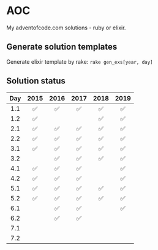# AOC

My adventofcode.com solutions - ruby or elixir.

## Generate solution templates

Generate elixir template by rake: `rake gen_exs[year, day]`

## Solution status
| Day | 2015 | 2016 | 2017 | 2018 | 2019 |
| :-: | :--: | :--: | :--: | :--: | :--: |
| 1.1 | ✅   | ✅   | ✅   | ✅  |  ✅    |
| 1.2 | ✅   |      |      | ✅  | ✅      |
| 2.1 |  ✅    |  ✅    |  ✅    |  ✅    | ✅      |
| 2.2 |  ✅    |  ✅    |  ✅    |  ✅    | ✅      |
| 3.1 |  ✅    |  ✅    |  ✅    |  ✅    |   ✅    |
| 3.2 |      |    ✅  |   ✅   |  ✅    |    ✅   |
| 4.1 |  ✅    |  ✅    |   ✅   |      |     ✅  |
| 4.2 |  ✅    |  ✅    |   ✅   |      |     ✅  |
| 5.1 |  ✅    |  ✅    |  ✅    |  ✅    | ✅      |
| 5.2 |  ✅    |  ✅    |  ✅    |  ✅    | ✅      |
| 6.1 |      |   ✅   |  ✅   |      |     ✅   |
| 6.2 |      |    ✅  |  ✅    |      |       |
| 7.1 |      |      |      |      |       |
| 7.2 |      |      |      |      |       |
